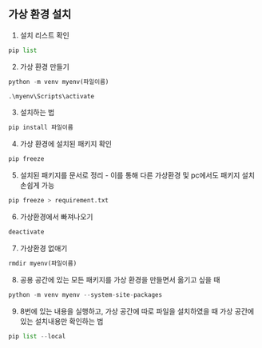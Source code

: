 ## 가상 환경 설치

1. 설치 리스트 확인
```python
pip list
```

2. 가상 환경 만들기
```python
python -m venv myenv(파일이름)
```
```python
.\myenv\Scripts\activate
```

3. 설치하는 법
```python
pip install 파일이름
```

4. 가상 환경에 설치된 패키지 확인
```python
pip freeze
```

5. 설치된 패키지를 문서로 정리 - 이를 통해 다른 가상환경 및 pc에서도 패키지 설치 손쉽게 가능
```python
pip freeze > requirement.txt
```

6. 가상환경에서 빠져나오기
```python
deactivate
```

7. 가상환경 없애기
```python
rmdir myenv(파일이름)
```

8. 공용 공간에 있는 모든 패키지를 가상 환경을 만들면서 옮기고 싶을 때
```python
python -m venv myenv --system-site-packages
```

9. 8번에 있는 내용을 실행하고, 가상 공간에 따로 파일을 설치하였을 때 가상 공간에 있는 설치내용만 확인하는 법
```python
pip list --local
```






